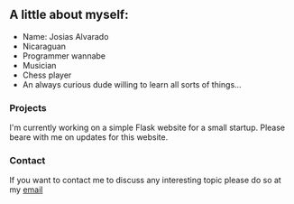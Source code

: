 ## A little about myself:

- Name: Josias Alvarado
- Nicaraguan
- Programmer wannabe
- Musician
- Chess player
- An always curious dude willing to learn all sorts of things...

### Projects

I'm currently working on a simple Flask website for a small startup. Please beare with me on updates
for this website. 

### Contact

If you want to contact me to discuss any interesting topic please do so
at my [email](mailto:init-pointer@protonmail.com)
